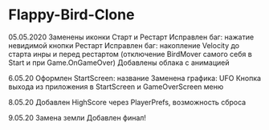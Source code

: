 # Flappy-Bird-Clone

05.05.2020
Заменены иконки Старт и Рестарт
Исправлен баг: нажатие невидимой кнопки Рестарт
Исправлен баг: накопление Velocity до старта инры и перед рестартом (отключение BirdMover самого себя в Start и при Game.OnGameOver)
Добавлены облака с анимацией

6.05.20
Оформлен StartScreen: название
Заменена графика: UFO
Кнопка выхода из приложения в StartScreen и GameOverScreen меню

8.05.20
Добавлен HighScore через PlayerPrefs, возможность сброса

9.05.20
Замена земли
Добавлен финал!
